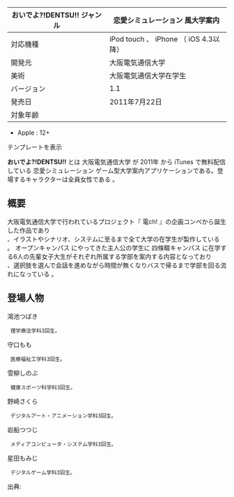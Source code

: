 おいでよ?!DENTSU!!  ジャンル  |  恋愛シミュレーション  風大学案内     
---|---  
対応機種  |  iPod touch  、  iPhone  （  iOS  4.3以降）     
開発元  |  大阪電気通信大学   
美術  |  大阪電気通信大学在学生   
バージョン  |  1.1     
発売日  |  2011年7月22日     
対象年齢  | 

  * Apple  : 12+   

  
テンプレートを表示  
  
**おいでよ?!DENTSU!!** とは  大阪電気通信大学  が  2011年  から  iTunes  で無料配信している  恋愛シミュレーション
ゲーム型大学案内アプリケーションである。登場するキャラクターは全員女性である      。

##  概要  

大阪電気通信大学で行われているプロジェクト『  電ch!  』の企画コンペから誕生した作品であり  
、イラストやシナリオ、システムに至るまで全て大学の在学生が製作している    。  オープンキャンパス  にやってきた主人公の学生に
四條畷キャンパス  に在学する6人の先輩女子大生がそれぞれ所属する学部を案内する内容となっており  
、選択肢を選んで会話を進めながら時間が無くなりバスで帰るまで学部を回る流れになっている    。

##  登場人物  

鴻池つばき

     理学療法学科3回生。 
守口もも

     医療福祉工学科3回生。 
雪柳しのぶ

     健康スポーツ科学科3回生。 
野崎さくら

     デジタルアート・アニメーション学科3回生。 
岩船つつじ

     メディアコンピュータ・システム学科3回生。 
星田もみじ

     デジタルゲーム学科3回生。 

出典:  

